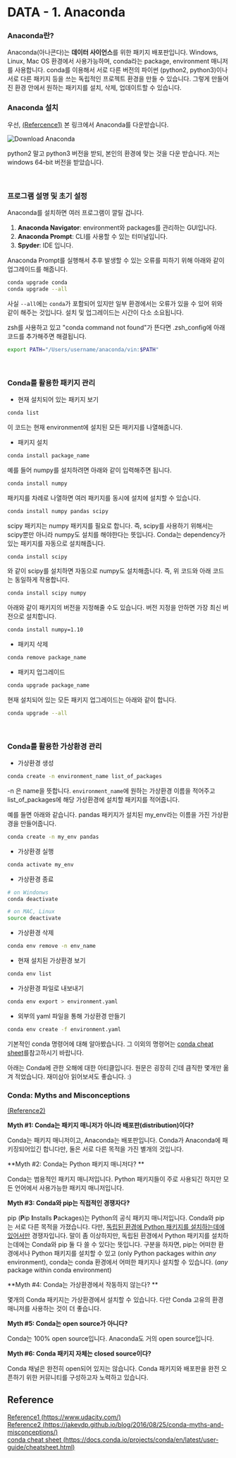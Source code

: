 # DATA - 1. Anaconda

### Anaconda란?

Anaconda(아나콘다)는 **데이터 사이언스**를 위한 패키지 배포판입니다. Windows, Linux, Mac OS 환경에서 사용가능하며, conda라는 package, environment 매니저를 사용합니다. conda를 이용해서 서로 다른 버전의 파이썬 (python2, python3)이나 서로 다른 패키지 등을 쓰는 독립적인 프로젝트 환경을 만들 수 있습니다. 그렇게 만들어진 환경 안에서 원하는 패키지를 설치, 삭제, 업데이트할 수 있습니다.


### Anaconda 설치

우선, [(Refercence1)](https://www.anaconda.com/download/) 본 링크에서 Anaconda를 다운받습니다.

![Download Anaconda](https://cdn.bkshin.com/devRecord/2019/03/20/DAND1_1.PNG)

python2 말고 python3 버전을 받되, 본인의 환경에 맞는 것을 다운 받습니다. 저는 windows 64-bit 버전을 받았습니다.

<br>

### 프로그램 설명 및 초기 설정

Anaconda를 설치하면 여러 프로그램이 깔릴 겁니다.

1. **Anaconda Navigator**: environment와 packages를 관리하는 GUI입니다. 
2. **Anaconda Prompt**: CLI를 사용할 수 있는 터미널입니다.
3. **Spyder**: IDE 입니다.



Anaconda Prompt를 실행해서 추후 발생할 수 있는 오류를 피하기 위해 아래와 같이 업그레이드를 해줍니다.

```bash
conda upgrade conda
conda upgrade --all
```

사실 ```--all```에는 ```conda```가 포함되어 있지만 일부 환경에서는 오류가 있을 수 있어 위와 같이 해주는 것입니다. 설치 및 업그레이드는 시간이 다소 소요됩니다.



zsh를 사용하고 있고 "conda command not found"가 뜬다면 .zsh_config에 아래 코드를 추가해주면 해결됩니다.

```bash
export PATH="/Users/username/anaconda/vin:$PATH"
```

<br>

### Conda를 활용한 패키지 관리

- 현재 설치되어 있는 패키지 보기

```bash
conda list
```

이 코드는 현재 environment에 설치된 모든 패키지를 나열해줍니다.  



- 패키지 설치

```bash
conda install package_name
```

예를 들어 numpy를 설치하려면 아래와 같이 입력해주면 됩니다.

```bash
conda install numpy
```

패키지를 차례로 나열하면 여러 패키지를 동시에 설치에 설치할 수 있습니다.

```bash
conda install numpy pandas scipy
```

scipy 패키지는 numpy 패키지를 필요로 합니다. 즉, scipy를 사용하기 위해서는 scipy뿐만 아니라 numpy도 설치를 해야한다는 뜻입니다. Conda는 dependency가 있는 패키지를 자동으로 설치해줍니다.

```bash
conda install scipy
```

와 같이 scipy를 설치하면 자동으로 numpy도 설치해줍니다. 즉, 위 코드와 아래 코드는 동일하게 작용합니다.

```bash
conda install scipy numpy
```

아래와 같이 패키지의 버전을 지정해줄 수도 있습니다. 버전 지정을 안하면 가장 최신 버전으로 설치합니다.

```bash
conda install numpy=1.10
```



- 패키지 삭제

```bash
conda remove package_name
```



- 패키지 업그레이드

```bash
conda upgrade package_name
```

현재 설치되어 있는 모든 패키지 업그레이드는 아래와 같이 합니다.

```bash
conda upgrade --all
```

<br>

### Conda를 활용한 가상환경 관리

- 가상환경 생성

```bash
conda create -n environment_name list_of_packages
```

-n 은 name을 뜻합니다. ```environment_name```에 원하는 가상환경 이름을 적어주고 list_of_packages에 해당 가상환경에 설치할 패키지를 적어줍니다.

예를 들면 아래와 같습니다. pandas 패키지가 설치된 my_env라는 이름을 가진 가상환경을 만들어줍니다.

```bash
conda create -n my_env pandas
```



- 가상환경 실행

```bash
conda activate my_env
```



- 가상환경 종료

```bash
# on Windonws
conda deactivate

# on MAC, Linux
source deactivate
```



- 가상환경 삭제

```bash
conda env remove -n env_name
```



- 현재 설치된 가상환경 보기

```bash
conda env list
```



- 가상환경 파일로 내보내기

```bash
conda env export > environment.yaml
```



- 외부의 yaml 파일을 통해 가상환경 만들기

```bash
conda env create -f environment.yaml
```





기본적인 conda 명령어에 대해 알아봤습니다. 그 이외의 명령어는 [conda cheat sheet](https://docs.conda.io/projects/conda/en/latest/user-guide/cheatsheet.html)를참고하시기 바랍니다.  



아래는 Conda에 관한 오해에 대한 아티클입니다. 원문은 굉장히 긴데 큼직한 몇개만 옮겨 적었습니다. 재미삼아 읽어보셔도 좋습니다. :) 


### Conda: Myths and Misconceptions

[(Reference2)](https://jakevdp.github.io/blog/2016/08/25/conda-myths-and-misconceptions/)  

**Myth #1: Conda는 패키지 매니저가 아니라 배포판(distribution)이다?**  

Conda는 패키지 매니저이고, Anaconda는 배포판입니다. Conda가 Anaconda에 패키징되어있긴 합니다만, 둘은 서로 다른 목적을 가진 별개의 것입니다.  

  

**Myth #2: Conda는 Python 패키지 매니저다?  **

Conda는 범용적인 패키지 매니저입니다. Python 패키지들이 주로 사용되긴 하지만 모든 언어에서 사용가능한 패키지 매니저입니다.  

  

**Myth #3: Conda와 pip는 직접적인 경쟁자다?**  

pip (**P**ip **I**nstalls **P**ackages)는 Python의 공식 패키지 매니저입니다. Conda와 pip는 서로 다른 목적을 가졌습니다. 다만, <u>독립된 환경에 Python 패키지를 설치하는데에 있어서만</u> 경쟁자입니다. 말이 좀 이상하지만, 독립된 환경에서 Python 패키지를 설치하는데에는 Conda와 pip 둘 다 쓸 수 있다는 뜻입니다. 구분을 하자면, pip는 어떠한 환경에서나 Python 패키지를 설치할 수 있고 (only Python packages within *any* environment), conda는 conda 환경에서 어떠한 패키지나 설치할 수 있습니다. (*any* package within conda environment)  

   

**Myth #4: Conda는 가상환경에서 작동하지 않는다?  **

몇개의 Conda 패키지는 가상환경에서 설치할 수 있습니다. 다만 Conda 고유의 환경 매니저를 사용하는 것이 더 좋습니다.  

  

**Myth #5: Conda는 open source가 아니다?**   

Conda는 100% open source입니다. Anaconda도 거의 open source입니다.  

  

**Myth #6: Conda 패키지 자체는 closed source이다?**  

Conda 채널은 완전히 open되어 있지는 않습니다. Conda 패키지와 배포판을 완전 오픈하기 위한 커뮤니티를 구성하고자 노력하고 있습니다.  

## Reference
[Reference1 (https://www.udacity.com/)](https://www.udacity.com/)  
[Reference2 (https://jakevdp.github.io/blog/2016/08/25/conda-myths-and-misconceptions/)](https://jakevdp.github.io/blog/2016/08/25/conda-myths-and-misconceptions/)  
[conda cheat sheet (https://docs.conda.io/projects/conda/en/latest/user-guide/cheatsheet.html)](https://docs.conda.io/projects/conda/en/latest/user-guide/cheatsheet.html)

